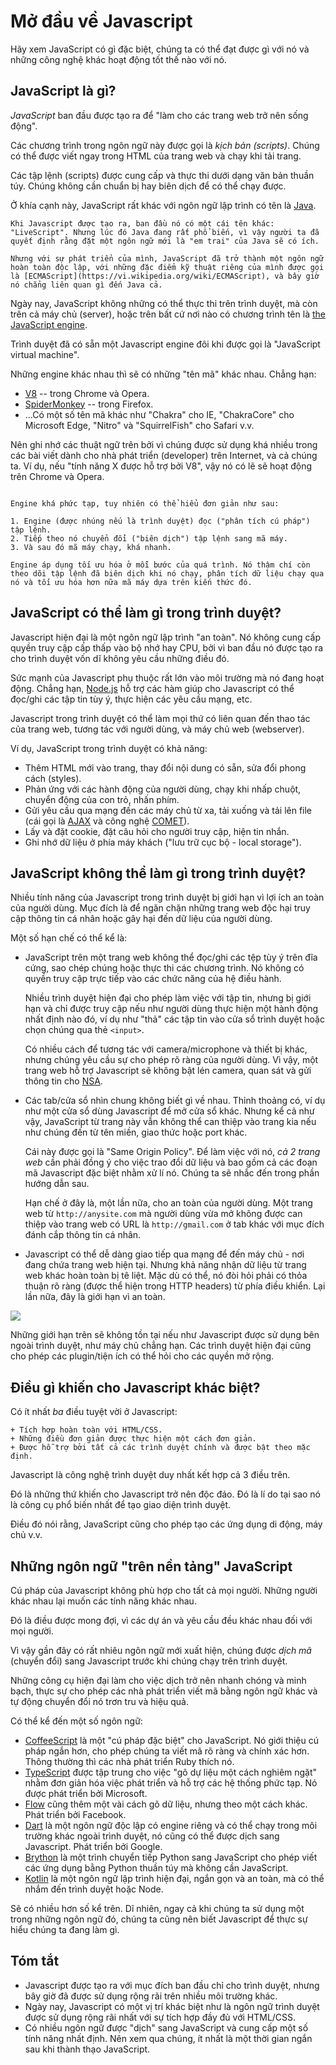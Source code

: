 # Mở đầu về Javascript

Hãy xem JavaScript có gì đặc biệt, chúng ta có thể đạt được gì với nó và những công nghệ khác hoạt động tốt thế nào với nó.

## JavaScript là gì?

*JavaScript* ban đầu được tạo ra để "làm cho các trang web trở nên sống động".

Các chương trình trong ngôn ngữ này được gọi là *kịch bản (scripts)*. Chúng có thể được viết ngay trong HTML của trang web và chạy khi tải trang.

Các tập lệnh (scripts) được cung cấp và thực thi dưới dạng văn bản thuần túy. Chúng không cần chuẩn bị hay biên dịch để có thể chạy được.

Ở khía cạnh này, JavaScript rất khác với ngôn ngữ lập trình có tên là [Java](https://vi.wikipedia.org/wiki/Java_(ng%C3%B4n_ng%E1%BB%AF_l%E1%BA%ADp_tr%C3%ACnh)).

```smart header="Vì sao nó được gọi là <u>Java</u>Script?"
Khi Javascript được tạo ra, ban đầu nó có một cái tên khác: "LiveScript". Nhưng lúc đó Java đang rất phổ biến, vì vậy người ta đã quyết định rằng đặt một ngôn ngữ mới là "em trai" của Java sẽ có ích.

Nhưng với sự phát triển của mình, JavaScript đã trở thành một ngôn ngữ hoàn toàn độc lập, với những đặc điểm kỹ thuật riêng của mình được gọi là [ECMAScript](https://vi.wikipedia.org/wiki/ECMAScript), và bây giờ nó chẳng liên quan gì đến Java cả.
```

Ngày nay, JavaScript không những có thể thực thi trên trình duyệt, mà còn trên cả máy chủ (server), hoặc trên bất cứ nơi nào có chương trình tên là [the JavaScript engine](https://en.wikipedia.org/wiki/JavaScript_engine).

Trình duyệt đã có sẵn một Javascript engine đôi khi được gọi là "JavaScript virtual machine".

Những engine khác nhau thì sẽ có những "tên mã" khác nhau. Chẳng hạn:

- [V8](https://vi.wikipedia.org/wiki/Chrome_V8) -- trong Chrome và Opera.
- [SpiderMonkey](https://en.wikipedia.org/wiki/SpiderMonkey) -- trong Firefox.
- ...Có một số tên mã khác như "Chakra" cho IE, "ChakraCore" cho Microsoft Edge, "Nitro" và "SquirrelFish" cho Safari v.v.

Nên ghi nhớ các thuật ngữ trên bởi vì chúng được sử dụng khá nhiều trong các bài viết dành cho nhà phát triển (developer) trên Internet, và cả chúng ta. Ví dụ, nếu "tính năng X được hỗ trợ bởi V8", vậy nó có lẽ sẽ hoạt động trên Chrome và Opera.

```smart header="Engine hoạt động như thế nào?"

Engine khá phức tạp, tuy nhiên có thể hiểu đơn giản như sau:

1. Engine (được nhúng nếu là trình duyệt) đọc ("phân tích cú pháp") tập lệnh.
2. Tiếp theo nó chuyển đổi ("biên dịch") tập lệnh sang mã máy.
3. Và sau đó mã máy chạy, khá nhanh.

Engine áp dụng tối ưu hóa ở mỗi bước của quá trình. Nó thậm chí còn theo dõi tập lệnh đã biên dịch khi nó chạy, phân tích dữ liệu chạy qua nó và tối ưu hóa hơn nữa mã máy dựa trên kiến thức đó.
```

## JavaScript có thể làm gì trong trình duyệt?

Javascript hiện đại là một ngôn ngữ lập trình "an toàn". Nó không cung cấp quyền truy cập cấp thấp vào bộ nhớ hay CPU, bởi vì ban đầu nó được tạo ra cho trình duyệt vốn dĩ không yêu cầu những điều đó.

Sức mạnh của Javascript phụ thuộc rất lớn vào môi trường mà nó đang hoạt động. Chẳng hạn, [Node.js](https://vi.wikipedia.org/wiki/Node.js) hỗ trợ các hàm giúp cho Javascript có thể đọc/ghi các tập tin tùy ý, thực hiện các yêu cầu mạng, etc.

Javascript trong trình duyệt có thể làm mọi thứ có liên quan đến thao tác của trang web, tương tác với người dùng, và máy chủ web (webserver).

Ví dụ, JavaScript trong trình duyệt có khả năng:

- Thêm HTML mới vào trang, thay đổi nội dung có sẵn, sửa đổi phong cách (styles).
- Phản ứng với các hành động của người dùng, chạy khi nhấp chuột, chuyển động của con trỏ, nhấn phím.
- Gửi yêu cầu qua mạng đến các máy chủ từ xa, tải xuống và tải lên file (cái gọi là [AJAX](https://vi.wikipedia.org/wiki/Ajax_(l%E1%BA%ADp_tr%C3%ACnh)) và công nghệ [COMET](https://en.wikipedia.org/wiki/Comet_(programming))).
- Lấy và đặt cookie, đặt câu hỏi cho người truy cập, hiện tin nhắn.
- Ghi nhớ dữ liệu ở phía máy khách ("lưu trữ cục bộ - local storage").

## JavaScript không thể làm gì trong trình duyệt?

Nhiều tính năng của Javascript trong trình duyệt bị giới hạn vì lợi ích an toàn của người dùng. Mục đích là để ngăn chặn những trang web độc hại truy cập thông tin cá nhân hoặc gây hại đến dữ liệu của người dùng.

Một số hạn chế có thể kể là:

- JavaScript trên một trang web không thể đọc/ghi các tệp tùy ý trên đĩa cứng, sao chép chúng hoặc thực thi các chương trình. Nó không có quyền truy cập trực tiếp vào các chức năng của hệ điều hành.

    Nhiều trình duyệt hiện đại cho phép làm việc với tập tin, nhưng bị giới hạn và chỉ được truy cập nếu như người dùng thực hiện một hành động nhất định nào đó, ví dụ như "thả" các tập tin vào cửa sổ trình duyệt hoặc chọn chúng qua thẻ `<input>`.

    Có nhiều cách để tương tác với camera/microphone và thiết bị khác, nhưng chúng yêu cầu sự cho phép rõ ràng của người dùng. Vì vậy, một trang web hỗ trợ Javascript sẽ không bật lén camera, quan sát và gửi thông tin cho [NSA](https://vi.wikipedia.org/wiki/C%C6%A1_quan_An_ninh_Qu%E1%BB%91c_gia_(Hoa_K%E1%BB%B3)).
- Các tab/cửa sổ nhìn chung không biết gì về nhau. Thỉnh thoảng có, ví dụ như một cửa sổ dùng Javascript để mở cửa sổ khác. Nhưng kể cả như vậy, JavaScript từ trang này vẫn không thể can thiệp vào trang kia nếu như chúng đến từ tên miền, giao thức hoặc port khác.

    Cái này được gọi là "Same Origin Policy". Để làm việc với nó, *cả 2 trang web* cần phải đồng ý cho việc trao đổi dữ liệu và bao gồm cả các đoạn mã Javascript đặc biệt nhằm xử lí nó. Chúng ta sẽ nhắc đến trong phần hướng dẫn sau.

    Hạn chế ở đây là, một lần nữa, cho an toàn của người dùng. Một trang web từ `http://anysite.com` mà người dùng vừa mở không được can thiệp vào trang web có URL là `http://gmail.com` ở tab khác với mục đích đánh cắp thông tin cá nhân.
- Javascript có thể dễ dàng giao tiếp qua mạng để đến máy chủ - nơi đang chứa trang web hiện tại. Nhưng khả năng nhận dữ liệu từ trang web khác hoàn toàn bị tê liệt. Mặc dù có thể, nó đòi hỏi phải có thỏa thuận rõ ràng (được thể hiện trong HTTP headers) từ phía điều khiển. Lại lần nữa, đây là giới hạn vì an toàn.

![](limitations.svg)

Những giới hạn trên sẽ không tồn tại nếu như Javascript được sử dụng bên ngoài trình duyệt, như máy chủ chẳng hạn. Các trình duyệt hiện đại cũng cho phép các plugin/tiện ích có thể hỏi cho các quyền mở rộng.

## Điều gì khiến cho Javascript khác biệt?

Có ít nhất *ba* điều tuyệt vời ở Javascript:

```compare
+ Tích hợp hoàn toàn với HTML/CSS.
+ Những điều đơn giản được thực hiện một cách đơn giản.
+ Được hỗ trợ bởi tất cả các trình duyệt chính và được bật theo mặc định.
```

Javascript là công nghệ trình duyệt duy nhất kết hợp cả 3 điều trên.

Đó là những thứ khiến cho Javascript trở nên độc đáo. Đó là lí do tại sao nó là công cụ phổ biến nhất để tạo giao diện trình duyệt.

Điều đó nói rằng, JavaScript cũng cho phép tạo các ứng dụng di động, máy chủ v.v.

## Những ngôn ngữ "trên nền tảng" JavaScript

Cú pháp của Javascript không phù hợp cho tất cả mọi người. Những người khác nhau lại muốn các tính năng khác nhau.

Đó là điều được mong đợi, vì các dự án và yêu cầu đều khác nhau đối với mọi người.

Vì vậy gần đây có rất nhiêu ngôn ngữ mới xuất hiện, chúng được *dịch mã* (chuyển đổi) sang Javascript trước khi chúng chạy trên trình duyệt.

Những công cụ hiện đại làm cho việc dịch trở nên nhanh chóng và minh bạch, thực sự cho phép các nhà phát triển viết mã bằng ngôn ngữ khác và tự động chuyển đổi nó trơn tru và hiệu quả.

Có thể kể đến một số ngôn ngữ:

- [CoffeeScript](http://coffeescript.org/) là một "cú pháp đặc biệt" cho JavaScript. Nó giới thiệu cú pháp ngắn hơn, cho phép chúng ta viết mã rõ ràng và chính xác hơn. Thông thường thì các nhà phát triển Ruby thích nó.
- [TypeScript](http://www.typescriptlang.org/) được tập trung cho việc "gõ dự liệu một cách nghiêm ngặt" nhằm đơn giản hóa việc phát triển và hỗ trợ các hệ thống phức tạp. Nó được phát triển bởi Microsoft.
- [Flow](http://flow.org/) cũng thêm một vài cách gõ dữ liệu, nhưng theo một cách khác. Phát triển bởi Facebook.
- [Dart](https://www.dartlang.org/) là một ngôn ngữ độc lập có engine riêng và có thể chạy trong môi trường khác ngoài trình duyệt, nó cũng có thể được dịch sang Javascript. Phát triển bởi Google.
- [Brython](https://brython.info/) là một trình chuyển tiếp Python sang JavaScript cho phép viết các ứng dụng bằng Python thuần túy mà không cần JavaScript.
- [Kotlin](https://kotlinlang.org/docs/reference/js-overview.html) là một ngôn ngữ lập trình hiện đại, ngắn gọn và an toàn, mà có thể nhắm đến trình duyệt hoặc Node.

Sẽ có nhiều hơn số kể trên. Dĩ nhiên, ngay cả khi chúng ta sử dụng một trong những ngôn ngữ đó, chúng ta cũng nên biết Javascript để thực sự hiểu chúng ta đang làm gì.

## Tóm tắt

- Javascript được tạo ra với mục đích ban đầu chỉ cho trình duyệt, nhưng bây giờ đã được sử dụng rộng rãi trên nhiều môi trường khác.
- Ngày nay, Javascript có một vị trí khác biệt như là ngôn ngữ trình duyệt được sử dụng rộng rãi nhất với sự tích hợp đầy đủ với HTML/CSS.
- Có nhiều ngôn ngữ được "dịch" sang JavaScript và cung cấp một số tính năng nhất định. Nên xem qua chúng, ít nhất là một thời gian ngắn sau khi thành thạo JavaScript.
